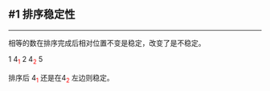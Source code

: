 ## #1 排序稳定性
---
相等的数在排序完成后相对位置不变是稳定，改变了是不稳定。  

1  4<sub style="color:red">1</sub> 2 4<sub style="color:red">2</sub> 5

排序后 4<sub style="color:red">1</sub> 还是在4<sub style="color:red">2</sub> 左边则稳定。

